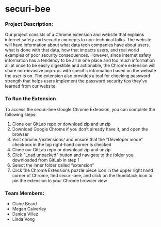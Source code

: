# securi-bee
 
### Project Description:
Our project consists of a Chrome extension and website that explains internet safety and security concepts to 
non-technical folks. The website will have information about what data tech companies have about users, what is done with 
that data, how that impacts users, and real world examples of poor security consequences. However, since internet safety 
information has a tendency to be all in one place and too much information all at once to be easily digestible and actionable, 
the Chrome extension will share non-invasive pop-ups with specific information based on the website the user is on. The extension
also provides a tool for checking password strength that helps users implement the password security tips they've learned from our website.

### To Run the Extension
To access the securi-bee Google Chrome Extension, you can complete the following steps:

1. Clone our GitLab repo or download zip and unzip 
2. Download Google Chrome if you don’t already have it, and open the browser
3. Visit chrome://extensions/ and ensure that the "Developer mode" checkbox in the top right-hand corner is checked
4. Clone our GitLab repo or download zip and unzip 
5. Click "Load unpacked" button and navigate to the folder you downloaded from GitLab in step 1
6. Select the inner folder called “extension”
7. Click the Chrome Extensions puzzle piece icon in the upper right hand corner of Chrome, find securi-bee, and click on the thumbtack icon to pin the extension to your Chrome browser view

### Team Members:
* Claire Beard  
* Megan Calverley  
* Danica Villez
* Linda Vong